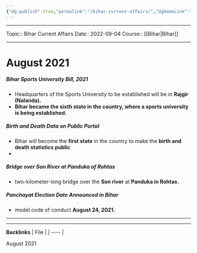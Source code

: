 ```yaml
---
{"dg-publish":true,"permalink":"/bihar-current-affairs/","dgHomeLink":true,"dgPassFrontmatter":false}
---
```


----
Topic:: Bihar Current Affairs
Date:: 2022-09-04
Course:: [[Bihar|Bihar]] 

----
# August 2021

##### Bihar Sports University Bill, 2021
- Headquarters of the Sports University to be established will be in **Rajgir (Nalanda).** 
- **Bihar became the sixth state in the country, where a sports university is being established.**

##### Birth and Death Data on Public Portal
- Bihar will become the **first state** in the country to make the **birth and death statistics public**
- 
##### Bridge over Son River at Panduka of Rohtas
- two-kilometer-long bridge over the **Son river** at **Panduka in Rohtas.**

##### Panchayat Election Date Announced in Bihar
-   model code of conduct   **August 24, 2021.**





---


---
**Backlinks**
| File |
| ---- |





August 2021 